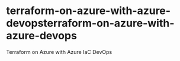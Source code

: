 # terraform-on-azure-with-azure-devopsterraform-on-azure-with-azure-devops
Terraform on Azure with Azure IaC DevOps
